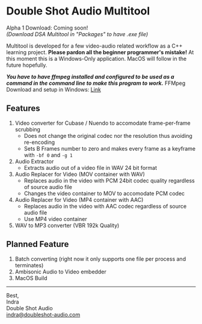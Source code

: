 # Double Shot Audio Multitool

Alpha 1 Download: Coming soon!\
*(Download DSA Multitool in "Packages" to have .exe file)*

Multitool is developed for a few video-audio related workflow as a C++ learning project. **Please pardon all the beginner programmer's mistake!**
At this moment this is a Windows-Only application. MacOS will follow in the future hopefully.

***You have to have ffmpeg installed and configured to be used as a command in the command line to make this program to work.***
FFMpeg Download and setup in Windows: [Link](https://video.stackexchange.com/questions/20495/how-do-i-set-up-and-use-ffmpeg-in-windows)

## Features
1. Video converter for Cubase / Nuendo to accomodate frame-per-frame scrubbing
   * Does not change the original codec nor the resolution thus avoiding re-encoding
   * Sets B Frames number to zero and makes every frame as a keyframe with `-bf 0` and `-g 1`
2. Audio Extractor
   * Extracts audio out of a video file in WAV 24 bit format
3. Audio Replacer for Video (MOV container with WAV)
   * Replaces audio in the video with PCM 24bit codec quality regardless of source audio file
   * Changes the video container to MOV to accomodate PCM codec
4. Audio Replacer for Video (MP4 container with AAC)
   * Replaces audio in the video with AAC codec regardless of source audio file
   * Use MP4 video container
5. WAV to MP3 converter (VBR 192k Quality)

## Planned Feature
1. Batch converting (right now it only supports one file per process and terminates)
2. Ambisonic Audio to Video embedder
3. MacOS Build

--------------------------------------------------------------------------------------------------------------
Best,\
Indra\
Double Shot Audio\
indra@doubleshot-audio.com
